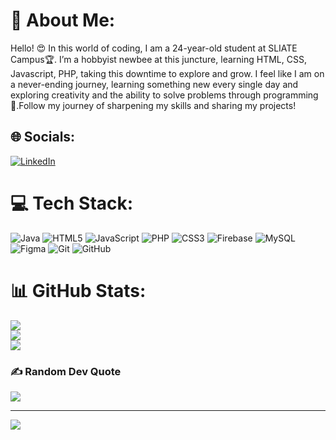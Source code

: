 # 💫 About Me:
Hello! 😍 In this world of coding, I am a 24-year-old student at SLIATE Campus🏆. I’m a hobbyist newbee at this juncture, learning HTML, CSS, Javascript, PHP, taking this downtime to explore and grow. I feel like I am on a never-ending journey, learning something new every single day and exploring creativity and the ability to solve problems through programming🎉.Follow my journey of sharpening my skills and sharing my projects!


## 🌐 Socials:
[![LinkedIn](https://img.shields.io/badge/LinkedIn-%230077B5.svg?logo=linkedin&logoColor=white)](https://linkedin.com/in/nimesh-lak-sri-60874b328) 

# 💻 Tech Stack:
![Java](https://img.shields.io/badge/java-%23ED8B00.svg?style=for-the-badge&logo=openjdk&logoColor=white) ![HTML5](https://img.shields.io/badge/html5-%23E34F26.svg?style=for-the-badge&logo=html5&logoColor=white) ![JavaScript](https://img.shields.io/badge/javascript-%23323330.svg?style=for-the-badge&logo=javascript&logoColor=%23F7DF1E) ![PHP](https://img.shields.io/badge/php-%23777BB4.svg?style=for-the-badge&logo=php&logoColor=white) ![CSS3](https://img.shields.io/badge/css3-%231572B6.svg?style=for-the-badge&logo=css3&logoColor=white) ![Firebase](https://img.shields.io/badge/firebase-%23039BE5.svg?style=for-the-badge&logo=firebase) ![MySQL](https://img.shields.io/badge/mysql-4479A1.svg?style=for-the-badge&logo=mysql&logoColor=white) ![Figma](https://img.shields.io/badge/figma-%23F24E1E.svg?style=for-the-badge&logo=figma&logoColor=white) ![Git](https://img.shields.io/badge/git-%23F05033.svg?style=for-the-badge&logo=git&logoColor=white) ![GitHub](https://img.shields.io/badge/github-%23121011.svg?style=for-the-badge&logo=github&logoColor=white)
# 📊 GitHub Stats:
![](https://github-readme-stats.vercel.app/api?username=NIMESHLAKSRI&theme=dark&hide_border=false&include_all_commits=false&count_private=false)<br/>
![](https://github-readme-streak-stats.herokuapp.com/?user=NIMESHLAKSRI&theme=dark&hide_border=false)<br/>
![](https://github-readme-stats.vercel.app/api/top-langs/?username=NIMESHLAKSRI&theme=dark&hide_border=false&include_all_commits=false&count_private=false&layout=compact)

### ✍️ Random Dev Quote
![](https://quotes-github-readme.vercel.app/api?type=horizontal&theme=radical)

---
[![](https://visitcount.itsvg.in/api?id=NIMESHLAKSRI&icon=0&color=0)](https://visitcount.itsvg.in)

<!-- Proudly created with GPRM ( https://gprm.itsvg.in ) -->
